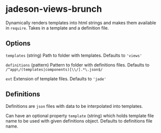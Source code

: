 # jadeson-views-brunch

Dynamically renders templates into html strings and makes them available in `require`.
Takes in a template and a definition file.

## Options
`templates` (string)
  Path to folder with templates. Defaults to `'views'`

`definitions` (pattern)
  Pattern to folder with definitions files. Defaults to `/^app\/(templates|components)[\\/].*\.json$/`

`ext`
  Extension of template files. Defaults to `'jade'`

## Definitions
Definitions are `json` files with data to be interpolated into templates.

Can have an optional property `template` (string) which holds template file name to be used with given definitions object. Defaults to definitions file name.
